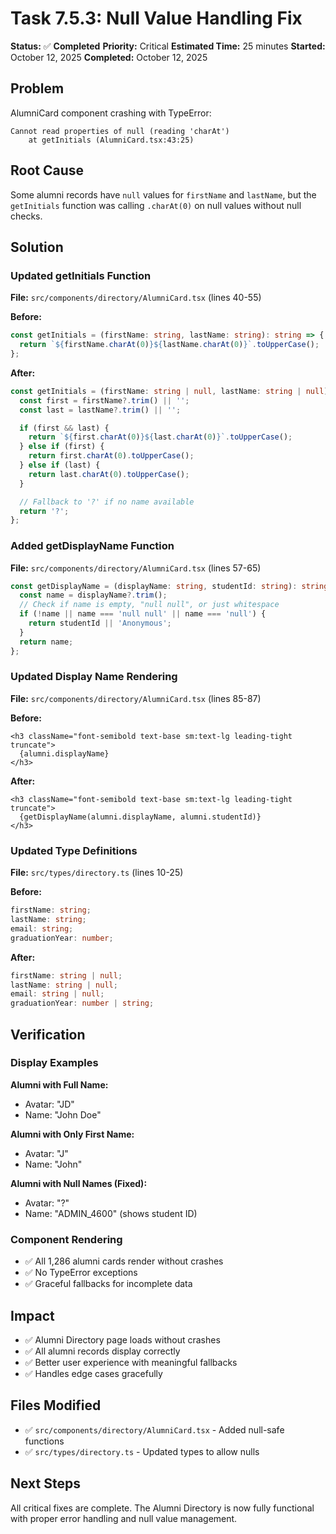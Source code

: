 # Task 7.5.3: Null Value Handling Fix

**Status:** ✅ **Completed**
**Priority:** Critical
**Estimated Time:** 25 minutes
**Started:** October 12, 2025
**Completed:** October 12, 2025

## Problem

AlumniCard component crashing with TypeError:
```
Cannot read properties of null (reading 'charAt')
    at getInitials (AlumniCard.tsx:43:25)
```

## Root Cause

Some alumni records have `null` values for `firstName` and `lastName`, but the `getInitials` function was calling `.charAt(0)` on null values without null checks.

## Solution

### Updated getInitials Function
**File:** `src/components/directory/AlumniCard.tsx` (lines 40-55)

**Before:**
```typescript
const getInitials = (firstName: string, lastName: string): string => {
  return `${firstName.charAt(0)}${lastName.charAt(0)}`.toUpperCase();
};
```

**After:**
```typescript
const getInitials = (firstName: string | null, lastName: string | null): string => {
  const first = firstName?.trim() || '';
  const last = lastName?.trim() || '';

  if (first && last) {
    return `${first.charAt(0)}${last.charAt(0)}`.toUpperCase();
  } else if (first) {
    return first.charAt(0).toUpperCase();
  } else if (last) {
    return last.charAt(0).toUpperCase();
  }

  // Fallback to '?' if no name available
  return '?';
};
```

### Added getDisplayName Function
**File:** `src/components/directory/AlumniCard.tsx` (lines 57-65)

```typescript
const getDisplayName = (displayName: string, studentId: string): string => {
  const name = displayName?.trim();
  // Check if name is empty, "null null", or just whitespace
  if (!name || name === 'null null' || name === 'null') {
    return studentId || 'Anonymous';
  }
  return name;
};
```

### Updated Display Name Rendering
**File:** `src/components/directory/AlumniCard.tsx` (lines 85-87)

**Before:**
```tsx
<h3 className="font-semibold text-base sm:text-lg leading-tight truncate">
  {alumni.displayName}
</h3>
```

**After:**
```tsx
<h3 className="font-semibold text-base sm:text-lg leading-tight truncate">
  {getDisplayName(alumni.displayName, alumni.studentId)}
</h3>
```

### Updated Type Definitions
**File:** `src/types/directory.ts` (lines 10-25)

**Before:**
```typescript
firstName: string;
lastName: string;
email: string;
graduationYear: number;
```

**After:**
```typescript
firstName: string | null;
lastName: string | null;
email: string | null;
graduationYear: number | string;
```

## Verification

### Display Examples

**Alumni with Full Name:**
- Avatar: "JD"
- Name: "John Doe"

**Alumni with Only First Name:**
- Avatar: "J"
- Name: "John"

**Alumni with Null Names (Fixed):**
- Avatar: "?"
- Name: "ADMIN_4600" (shows student ID)

### Component Rendering
- ✅ All 1,286 alumni cards render without crashes
- ✅ No TypeError exceptions
- ✅ Graceful fallbacks for incomplete data

## Impact

- ✅ Alumni Directory page loads without crashes
- ✅ All alumni records display correctly
- ✅ Better user experience with meaningful fallbacks
- ✅ Handles edge cases gracefully

## Files Modified

- ✅ `src/components/directory/AlumniCard.tsx` - Added null-safe functions
- ✅ `src/types/directory.ts` - Updated types to allow nulls

## Next Steps

All critical fixes are complete. The Alumni Directory is now fully functional with proper error handling and null value management.